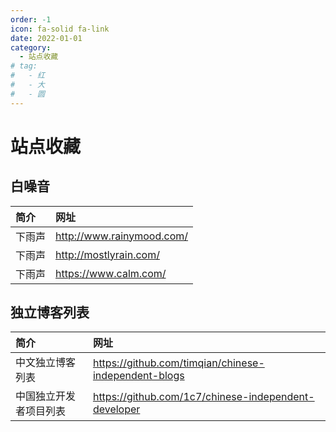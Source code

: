 ```yaml
---
order: -1
icon: fa-solid fa-link
date: 2022-01-01
category:
  - 站点收藏
# tag:
#   - 红
#   - 大
#   - 圆
---
```


# 站点收藏

## 白噪音
  
| 简介   | 网址                      |
| :----- | :------------------------ |
| 下雨声 | http://www.rainymood.com/ |
| 下雨声 | http://mostlyrain.com/    |
| 下雨声 | https://www.calm.com/     |

## 独立博客列表
| 简介                   | 网址                                                 |
| :--------------------- | :--------------------------------------------------- |
| 中文独立博客列表       | https://github.com/timqian/chinese-independent-blogs |
| 中国独立开发者项目列表 | https://github.com/1c7/chinese-independent-developer |